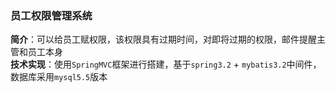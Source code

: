 ### 员工权限管理系统
**简介**：可以给员工赋权限，该权限具有过期时间，对即将过期的权限，邮件提醒主管和员工本身  
**技术实现**：使用`SpringMVC`框架进行搭建，基于`spring3.2` + `mybatis3.2`中间件，数据库采用`mysql5.5`版本
